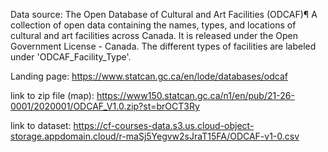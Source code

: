 Data source: The Open Database of Cultural and Art Facilities (ODCAF)¶
A collection of open data containing the names, types, and locations of cultural and art facilities across Canada. It is released under the Open Government License - Canada. The different types of facilities are labeled under 'ODCAF_Facility_Type'.

Landing page:
https://www.statcan.gc.ca/en/lode/databases/odcaf

link to zip file (map):
https://www150.statcan.gc.ca/n1/en/pub/21-26-0001/2020001/ODCAF_V1.0.zip?st=brOCT3Ry

link to dataset:
https://cf-courses-data.s3.us.cloud-object-storage.appdomain.cloud/r-maSj5Yegvw2sJraT15FA/ODCAF-v1-0.csv